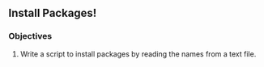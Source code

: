 ## Install Packages!

### Objectives

1. Write a script to install packages by reading the names from a text file.